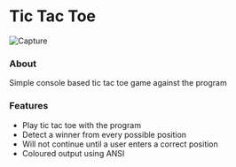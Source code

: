 
# Tic Tac Toe

![Capture](https://user-images.githubusercontent.com/97055625/168840266-34742fcb-ea59-4c7a-a144-36d0b1f49262.PNG)

### About
Simple console based tic tac toe game against the program

### Features
- Play tic tac toe with the program
- Detect a winner from every possible position
- Will not continue until a user enters a correct position
- Coloured output using ANSI
